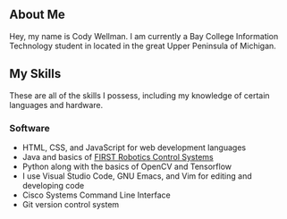## About Me
Hey, my name is Cody Wellman. I am currently a Bay College Information Technology student in located in the great Upper Peninsula of Michigan.

## My Skills
These are all of the skills I possess, including my knowledge of certain languages and hardware.
### Software
* HTML, CSS, and JavaScript for web development languages
* Java and basics of [FIRST Robotics Control Systems](https://docs.wpilib.org/en/stable/index.html)
* Python along with the basics of OpenCV and Tensorflow
* I use Visual Studio Code, GNU Emacs, and Vim for editing and developing code
* Cisco Systems Command Line Interface
* Git version control system
